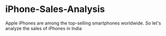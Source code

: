 # iPhone-Sales-Analysis
Apple iPhones are among the top-selling smartphones worldwide. So let's analyze the sales of iPhones in India
